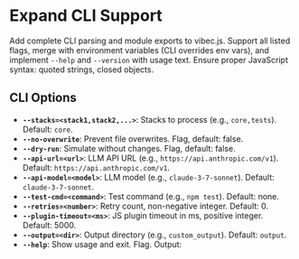 # Expand CLI Support

Add complete CLI parsing and module exports to vibec.js. Support all listed flags, merge with environment variables (CLI overrides env vars), and implement `--help` and `--version` with usage text. Ensure proper JavaScript syntax: quoted strings, closed objects.

## CLI Options
- **`--stacks=<stack1,stack2,...>`**: Stacks to process (e.g., `core,tests`). Default: `core`.
- **`--no-overwrite`**: Prevent file overwrites. Flag, default: false.
- **`--dry-run`**: Simulate without changes. Flag, default: false.
- **`--api-url=<url>`**: LLM API URL (e.g., `https://api.anthropic.com/v1`). Default: `https://api.anthropic.com/v1`.
- **`--api-model=<model>`**: LLM model (e.g., `claude-3-7-sonnet`). Default: `claude-3-7-sonnet`.
- **`--test-cmd=<command>`**: Test command (e.g., `npm test`). Default: none.
- **`--retries=<number>`**: Retry count, non-negative integer. Default: 0.
- **`--plugin-timeout=<ms>`**: JS plugin timeout in ms, positive integer. Default: 5000.
- **`--output=<dir>`**: Output directory (e.g., `custom_output`). Default: `output`.
- **`--help`**: Show usage and exit. Flag. Output:
